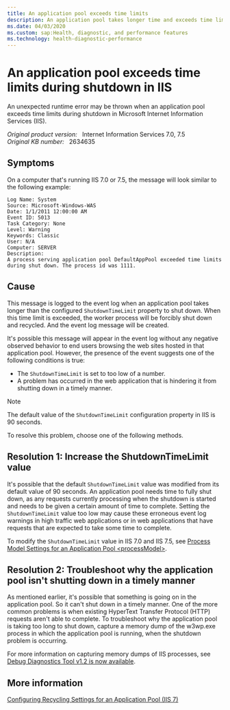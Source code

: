 ```yaml
---
title: An application pool exceeds time limits
description: An application pool takes longer time and exceeds time limits during shutdown in Internet Information Services (IIS). This article provides resolutions for this problem.
ms.date: 04/03/2020
ms.custom: sap:Health, diagnostic, and performance features
ms.technology: health-diagnostic-performance
---
```

# An application pool exceeds time limits during shutdown in IIS

An unexpected runtime error may be thrown when an application pool exceeds time limits during shutdown in Microsoft Internet Information Services (IIS).

_Original product version:_ &nbsp; Internet Information Services 7.0, 7.5  
_Original KB number:_ &nbsp; 2634635

## Symptoms

On a computer that's running IIS 7.0 or 7.5, the message will look similar to the following example:

```output
Log Name: System
Source: Microsoft-Windows-WAS
Date: 1/1/2011 12:00:00 AM
Event ID: 5013
Task Category: None
Level: Warning
Keywords: Classic
User: N/A
Computer: SERVER
Description:
A process serving application pool DefaultAppPool exceeded time limits during shut down. The process id was 1111.
```

## Cause

This message is logged to the event log when an application pool takes longer than the configured `ShutdownTimeLimit` property to shut down. When this time limit is exceeded, the worker process will be forcibly shut down and recycled. And the event log message will be created.

It's possible this message will appear in the event log without any negative observed behavior to end users browsing the web sites hosted in that application pool. However, the presence of the event suggests one of the following conditions is true:

- The `ShutdownTimeLimit` is set to too low of a number.
- A problem has occurred in the web application that is hindering it from shutting down in a timely manner.

> [!NOTE]
> The default value of the `ShutdownTimeLimit` configuration property in IIS is 90 seconds.

To resolve this problem, choose one of the following methods.

## Resolution 1: Increase the ShutdownTimeLimit value

It's possible that the default `ShutdownTimeLimit` value was modified from its default value of 90 seconds. An application pool needs time to fully shut down, as any requests currently processing when the shutdown is started and needs to be given a certain amount of time to complete. Setting the `ShutdownTimeLimit` value too low may cause these erroneous event log warnings in high traffic web applications or in web applications that have requests that are expected to take some time to complete.

To modify the `ShutdownTimeLimit` value in IIS 7.0 and IIS 7.5, see [Process Model Settings for an Application Pool \<processModel>](/iis/configuration/system.applicationHost/applicationPools/add/processModel).

## Resolution 2: Troubleshoot why the application pool isn't shutting down in a timely manner

As mentioned earlier, it's possible that something is going on in the application pool. So it can't shut down in a timely manner. One of the more common problems is when existing HyperText Transfer Protocol (HTTP) requests aren't able to complete. To troubleshoot why the application pool is taking too long to shut down, capture a memory dump of the w3wp.exe process in which the application pool is running, when the shutdown problem is occurring.

For more information on capturing memory dumps of IIS processes, see [Debug Diagnostics Tool v1.2 is now available](https://support.microsoft.com/help/2580960).

## More information

[Configuring Recycling Settings for an Application Pool (IIS 7)](/previous-versions/windows/it-pro/windows-server-2008-R2-and-2008/cc753179(v=ws.10))

